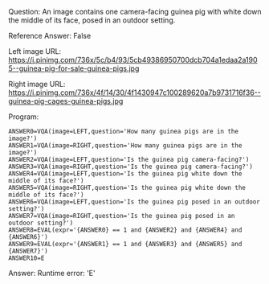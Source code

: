 Question: An image contains one camera-facing guinea pig with white down the middle of its face, posed in an outdoor setting.

Reference Answer: False

Left image URL: https://i.pinimg.com/736x/5c/b4/93/5cb49386950700dcb704a1edaa2a1905--guinea-pig-for-sale-guinea-pigs.jpg

Right image URL: https://i.pinimg.com/736x/4f/14/30/4f1430947c100289620a7b9731716f36--guinea-pig-cages-guinea-pigs.jpg

Program:

```
ANSWER0=VQA(image=LEFT,question='How many guinea pigs are in the image?')
ANSWER1=VQA(image=RIGHT,question='How many guinea pigs are in the image?')
ANSWER2=VQA(image=LEFT,question='Is the guinea pig camera-facing?')
ANSWER3=VQA(image=RIGHT,question='Is the guinea pig camera-facing?')
ANSWER4=VQA(image=LEFT,question='Is the guinea pig white down the middle of its face?')
ANSWER5=VQA(image=RIGHT,question='Is the guinea pig white down the middle of its face?')
ANSWER6=VQA(image=LEFT,question='Is the guinea pig posed in an outdoor setting?')
ANSWER7=VQA(image=RIGHT,question='Is the guinea pig posed in an outdoor setting?')
ANSWER8=EVAL(expr='{ANSWER0} == 1 and {ANSWER2} and {ANSWER4} and {ANSWER6}')
ANSWER9=EVAL(expr='{ANSWER1} == 1 and {ANSWER3} and {ANSWER5} and {ANSWER7}')
ANSWER10=E
```
Answer: Runtime error: 'E'

